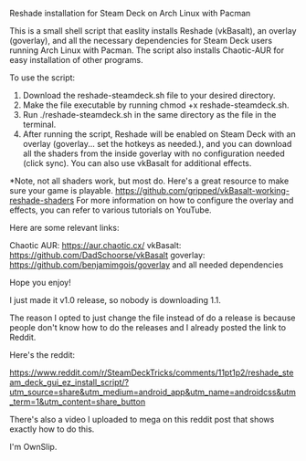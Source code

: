 Reshade installation for Steam Deck on Arch Linux with Pacman

This is a small shell script that easlity installs Reshade (vkBasalt), an overlay (goverlay), and all the necessary dependencies for Steam Deck users running Arch Linux with Pacman. The script also installs Chaotic-AUR for easy installation of other programs.

To use the script:

1. Download the reshade-steamdeck.sh file to your desired directory.
2. Make the file executable by running chmod +x reshade-steamdeck.sh.
3. Run ./reshade-steamdeck.sh in the same directory as the file in the terminal.
4. After running the script, Reshade will be enabled on Steam Deck with an overlay (goverlay... set the hotkeys as needed.), and you can download all the shaders from the inside goverlay with no configuration needed (click sync). You can also use vkBasalt for additional effects.

*Note, not all shaders work, but most do. Here's a great resource to make sure your game is playable.
https://github.com/gripped/vkBasalt-working-reshade-shaders
For more information on how to configure the overlay and effects, you can refer to various tutorials on YouTube.

Here are some relevant links:

Chaotic AUR: https://aur.chaotic.cx/
vkBasalt: https://github.com/DadSchoorse/vkBasalt
goverlay: https://github.com/benjamimgois/goverlay and all needed dependencies

Hope you enjoy!

I just made it v1.0 release, so nobody is downloading 1.1.

The reason I opted to just change the file instead of do a release is because people don't know how to do the releases and I already posted the link to Reddit.

Here's the reddit:

https://www.reddit.com/r/SteamDeckTricks/comments/11pt1p2/reshade_steam_deck_gui_ez_install_script/?utm_source=share&utm_medium=android_app&utm_name=androidcss&utm_term=1&utm_content=share_button

There's also a video I uploaded to mega on this reddit post that shows exactly how to do this.

I'm OwnSlip.

